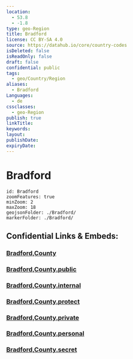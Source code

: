 ```yaml
---
location:
  - 53.8
  - -1.8
type: geo-Region
title: Bradford
license: CC BY-SA 4.0
source: https://datahub.io/core/country-codes
isDeleted: false
isReadOnly: false
draft: false
confidential: public
tags:
  - geo/Country/Region
aliases:
  - Bradford
Languages:
  - de
cssclasses:
  - geo-Region
publish: true
linkTitle:
keywords:
layout:
publishDate:
expiryDate:
---
```


# Bradford

```leaflet
id: Bradford
zoomFeatures: true 
minZoom: 2 
maxZoom: 18
geojsonFolder: ./Bradford/
markerFolder: ./Bradford/
```


## Confidential Links & Embeds: 

### [Bradford,County](/_Standards/Earth/Continent/Europe/Europe~North/UK/England/Regions~England/Yorkshire_and_the_Humber/Yorkshire~West/Bradford,County.md) 

### [Bradford,County.public](/_public/Earth/Continent/Europe/Europe~North/UK/England/Regions~England/Yorkshire_and_the_Humber/Yorkshire~West/Bradford,County.public.md) 

### [Bradford,County.internal](/_internal/Earth/Continent/Europe/Europe~North/UK/England/Regions~England/Yorkshire_and_the_Humber/Yorkshire~West/Bradford,County.internal.md) 

### [Bradford,County.protect](/_protect/Earth/Continent/Europe/Europe~North/UK/England/Regions~England/Yorkshire_and_the_Humber/Yorkshire~West/Bradford,County.protect.md) 

### [Bradford,County.private](/_private/Earth/Continent/Europe/Europe~North/UK/England/Regions~England/Yorkshire_and_the_Humber/Yorkshire~West/Bradford,County.private.md) 

### [Bradford,County.personal](/_personal/Earth/Continent/Europe/Europe~North/UK/England/Regions~England/Yorkshire_and_the_Humber/Yorkshire~West/Bradford,County.personal.md) 

### [Bradford,County.secret](/_secret/Earth/Continent/Europe/Europe~North/UK/England/Regions~England/Yorkshire_and_the_Humber/Yorkshire~West/Bradford,County.secret.md)

